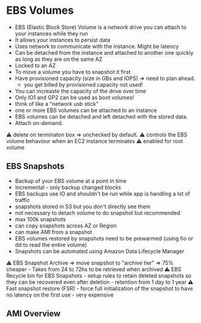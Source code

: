 # EBS Volumes
* EBS (Elastic Block Store) Volume is a _network_ drive you can attach to your instances while they run
* It allows your instances to persist data
* Uses network to communicate with the instance. Might be latency
* Can be detached from the instance and attached to another one quickly as long as they are on the same AZ
* Locked to an AZ
* To move a volume you have to snapshot it first
* Have provisioned capacity (size in GBs and IOPS) => need to plan ahead.
    - you get billed by provisioned capacity not used!
* You can increaste the capacity of the drive over time
* Only IO1 and GP2 can be used as boot volumes!
* think of like a "network usb stick"
* one or more EBS volumes can be attached to an instance
* EBS volumes can be detached and left detached with the stored data.
* Attach on-demand.

⚠️ delete on terminaton box => unchecked by default.
⚠️ controls the EBS volume behaviour when an EC2 instance terminates
⚠️ enabled for root volume

## EBS Snapshots
* Backup of your EBS volume at a point in time
* Incremental - only backup changed blocks
* EBS backups use IO and shouldn't be run while app is handling a lot of traffic
* snapshots stored in S3 but you don't directly see them
* not necessary to detach volume to do snapshot but recommended
* max 100k snapshots
* can copy  snapshots across AZ or Region
* can make AMI from a snapshot
* EBS volumes restored by snapshots need to be prewarmed (using fio or dd to read the entire volume)
* Snapshots can be automated using Amazon Data Lifecycle Manager

⚠️ EBS Snapshot Archive => move snapshot to "archive tier" => 75% cheaper
    - Takes from 24 to 72hs to be retrieved when archived
⚠️ EBS Recycle bin for EBS Snapshots
    - setup rules to retain deleted snapshots so they can be recovered even after deletion
    - retention from 1 day to 1 year️
⚠️ Fast snapshot restore  (FSR)
    - force full initialization of the snapshot to have no latency on the first use
    - very expensive

## AMI Overview